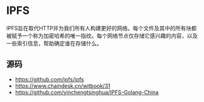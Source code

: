 # IPFS
IPFS旨在取代HTTP并为我们所有人构建更好的网络。每个文件及其中的所有块都被赋予一个称为加密哈希的唯一指纹。每个网络节点仅存储它感兴趣的内容，以及一些索引信息，帮助确定谁在存储什么。
## 源码 
* https://github.com/ipfs/ipfs
* https://www.chaindesk.cn/witbook/31
* https://github.com/yinchengtsinghua/IPFS-Golang-China